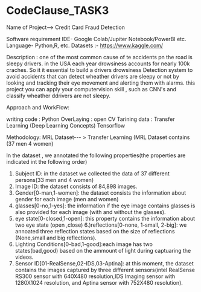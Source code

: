 # CodeClause_TASK3

Name of Project--> Credit Card Fraud Detection

Software requirement IDE- Google Colab/Jupiter Notebook/PowerBI etc. Language- Python,R, etc. Datasets :- https://www.kaggle.com/

Description :  one of the most common cause of te accidents pn the road is sleepy drivers. in the USA each year drowsiness accounts for nearly 100k craches.
So it it essential to build a drivers drowsiness Detection system to avoid accidents that can detect wheather drivers are sleepy or not by looking and tracking their 
eye movement and alerting them with alarms. this project you can apply your computervision skill , such as CNN's and classify  wheather ddrivers are not sleepy.

Approach and WorkFlow: 

writing code : Python 
OverLaying : open CV
Tarining data : Transfer Learning (Deep Learning Concepts) Tensorflow

Methodology:
MRL Dataset--- > Transfer Learning
(MRL Dataset contains (37 men 4 women)


In the dataset , we annotated the following properties(the properties are indicated int the following order)

1)  Subject ID: in the dataset we collected the data of 37 different persons(33 men and 4 women)
2) Image ID:  the dataset consists of 84,898 images.
3)  Gender[0-man,1-women]: the dataset consists the information about gender for each image (men and women)
4) glasses[0-no,1-yes]:   the information if the eye image contains glasses is also provided for each image (with and without the glasses).
5) eye state[0-closed,1-open]: this property contains the information about two eye state (open ,close)
6.)reflections[0-none, 1-small, 2-big]: we annoated three reflection states based on the size of reflections (None,small and big reflections).
7) Lighting Conditions[0-bad,1-good]:each image has two states(bad,good) based on the ammount of light during captuaring the videos.
8) Sensor ID[01-RealSense,02-IDS,03-Aptina]: at this moment, the dataset contains the images captured by three different sensors(intel RealSense RS300 sensor with 640X480 resolution,IDS Imaging sensor with 1280X1024 resolution, and Aptina sensor with 752X480 resolution).
